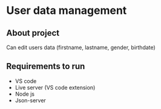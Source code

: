 # User data management
## About project
Can edit users data (firstname, lastname, gender, birthdate)
## Requirements to run
* VS code
* Live server (VS code extension)
* Node js
* Json-server
